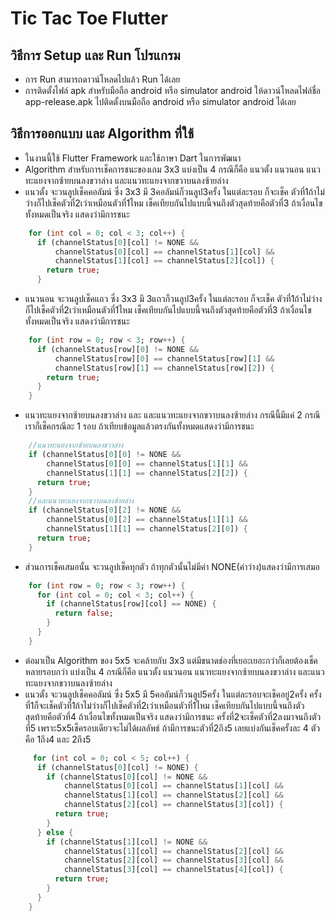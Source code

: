 # Tic Tac Toe Flutter
## วิธีการ Setup และ Run โปรแกรม 
* การ Run สามารถดาวน์โหลดไปแล้ว Run ได้เลย
* การติดตั้งไฟล์ apk สำหรับมือถือ android หรือ simulator android ให้ดาวน์โหลดไฟล์ชื่อ app-release.apk ไปติดตั้งบนมือถือ android หรือ simulator android ได้เลย
## วิธีการออกแบบ และ Algorithm ที่ใช้
* ในงานนี้ใช้ Flutter Framework และใช้ภาษา Dart ในการพัฒนา
* Algorithm สำหรับการเช็คการชนะของเกม 3x3 แบ่งเป็น 4 กรณีก็คือ แนวตั้ง แนวนอน แนวทะแยงจากซ้ายบนลงขวาล่าง และแนวทะแยงจากขวาบนลงซ้ายล่าง
* แนวตั้ง จะวนลูปเช็คคอลัมน์ ซึ่ง 3x3 มี 3คอลัมน์ก็วนลูป3ครั้ง ในแต่ละรอบ ก็จะเช็ค ตัวที่1ถ้าไม่ว่างก็ไปเช็คตัวที่2เว่าเหมือนตัวที่1ไหม เช็คเทียบกันไปแบบนี้จนถึงตัวสุดท้ายคือตัวที่3 ถ้าเงื่อนไขทั้งหมดเป็นจริง แสดงว่ามีการชนะ
``` dart
    for (int col = 0; col < 3; col++) {
      if (channelStatus[0][col] != NONE &&
          channelStatus[0][col] == channelStatus[1][col] &&
          channelStatus[1][col] == channelStatus[2][col]) {
        return true;
      }
```
* แนวนอน จะวนลูปเช็คแถว ซึ่ง 3x3 มี 3แถวก็วนลูป3ครั้ง ในแต่ละรอบ ก็จะเช็ค ตัวที่1ถ้าไม่ว่างก็ไปเช็คตัวที่2เว่าเหมือนตัวที่1ไหม เช็คเทียบกันไปแบบนี้จนถึงตัวสุดท้ายคือตัวที่3 ถ้าเงื่อนไขทั้งหมดเป็นจริง แสดงว่ามีการชนะ
``` dart
    for (int row = 0; row < 3; row++) {
      if (channelStatus[row][0] != NONE &&
          channelStatus[row][0] == channelStatus[row][1] &&
          channelStatus[row][1] == channelStatus[row][2]) {
        return true;
      }
    }
```
* แนวทะแยงจากซ้ายบนลงขวาล่าง และ และแนวทะแยงจากขวาบนลงซ้ายล่าง กรณีนี้มีแค่ 2 กรณี เราก็เช็คกรณีละ 1 รอบ ถ้าเทียบข้อมูลแล้วตรงกันทั้งหมดแสดงว่ามีการชนะ
``` dart
    //แนวทะแยงจากซ้ายบนลงขวาล่าง
    if (channelStatus[0][0] != NONE &&
        channelStatus[0][0] == channelStatus[1][1] &&
        channelStatus[1][1] == channelStatus[2][2]) {
      return true;
    }
    //และแนวทะแยงจากขวาบนลงซ้ายล่าง
    if (channelStatus[0][2] != NONE &&
        channelStatus[0][2] == channelStatus[1][1] &&
        channelStatus[1][1] == channelStatus[2][0]) {
      return true;
    }
```
* ส่วนการเช็คเสมอนั้น จะวนลูปเช็คทุกตัว ถ้าทุกตัวนั้นไม่มีค่า NONE(ค่าว่าง)แสดงว่ามีการเสมอ
``` dart
    for (int row = 0; row < 3; row++) {
      for (int col = 0; col < 3; col++) {
        if (channelStatus[row][col] == NONE) {
          return false;
        }
      }
    }
```
* ต่อมาเป็น Algorithm ของ 5x5 จะคล้ายกับ 3x3 แต่มีขนาดช่องที่เยอะเยอะกว่าก็เลยต้องเช็คหลายรอบกว่า แบ่งเป็น 4 กรณีก็คือ แนวตั้ง แนวนอน แนวทะแยงจากซ้ายบนลงขวาล่าง และแนวทะแยงจากขวาบนลงซ้ายล่าง
* แนวตั้ง จะวนลูปเช็คคอลัมน์ ซึ่ง 5x5 มี 5คอลัมน์ก็วนลูป5ครั้ง ในแต่ละรอบจะเช็คอยู่2ครั้ง ครั้งที่1ก็จะเช็คตัวที่1ถ้าไม่ว่างก็ไปเช็คตัวที่2เว่าเหมือนตัวที่1ไหม เช็คเทียบกันไปแบบนี้จนถึงตัวสุดท้ายคือตัวที่4 ถ้าเงื่อนไขทั้งหมดเป็นจริง แสดงว่ามีการชนะ ครั้งที่2จะเช็คตัวที่2ลงมาจนถึงตัวที่5 เพราะ5x5เช็ครอบเดียวจะไม่ได้ผลลัพธ์ ถ้ามีการชนะตัวที่2ถึง5 เลยแบ่งกันเช็คครั้งละ 4 ตัว คือ 1ถึง4 และ 2ถึง5 
``` dart
     for (int col = 0; col < 5; col++) {
      if (channelStatus[0][col] != NONE) {
        if (channelStatus[0][col] != NONE &&
            channelStatus[0][col] == channelStatus[1][col] &&
            channelStatus[1][col] == channelStatus[2][col] &&
            channelStatus[2][col] == channelStatus[3][col]) {
          return true;
        }
      } else {
        if (channelStatus[1][col] != NONE &&
            channelStatus[1][col] == channelStatus[2][col] &&
            channelStatus[2][col] == channelStatus[3][col] &&
            channelStatus[3][col] == channelStatus[4][col]) {
          return true;
        }
      }
    }
```
``` dart
```
``` dart
```
``` dart
```
``` dart
```
``` dart
```
``` dart
```
